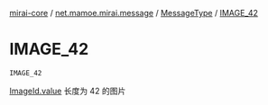 [mirai-core](../../index.md) / [net.mamoe.mirai.message](../index.md) / [MessageType](index.md) / [IMAGE_42](./-i-m-a-g-e_42.md)

# IMAGE_42

`IMAGE_42`

[ImageId.value](#) 长度为 42 的图片

